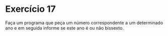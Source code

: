# Exercício 17

Faça um programa que peça um número correspondente a um determinado ano e em seguida informe se este ano é ou não bissexto.
